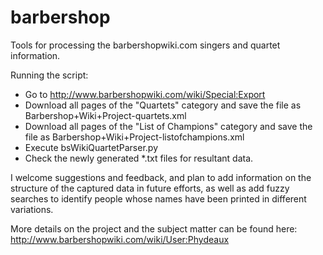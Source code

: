 # barbershop
Tools for processing the barbershopwiki.com singers and quartet information.

Running the script:
* Go to http://www.barbershopwiki.com/wiki/Special:Export
* Download all pages of the "Quartets" category and save the file as Barbershop+Wiki+Project-quartets.xml
* Download all pages of the "List of Champions" category and save the file as Barbershop+Wiki+Project-listofchampions.xml
* Execute bsWikiQuartetParser.py
* Check the newly generated *.txt files for resultant data.


I welcome suggestions and feedback, and plan to add information on the structure of the captured data in future efforts,
as well as add fuzzy searches to identify people whose names have been printed in different variations.

More details on the project and the subject matter can be found here:
http://www.barbershopwiki.com/wiki/User:Phydeaux
